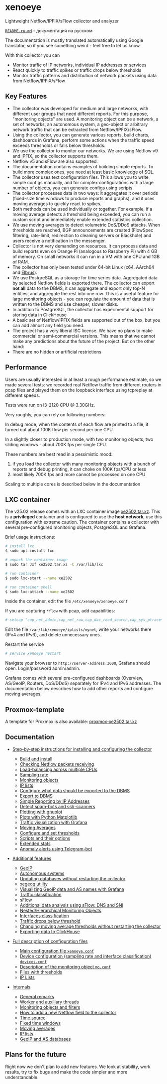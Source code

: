 # xenoeye
Lightweight Netflow/IPFIX/sFlow collector and analyzer

[`README.ru.md`](README.ru.md) - документация на русском

The documentation is mostly translated automatically using Google translator, so if you see something weird - feel free to let us know.

With this collector you can

  * Monitor traffic of IP networks, individual IP addresses or services
  * React quickly to traffic spikes or traffic drops below thresholds
  * Monitor traffic patterns and distribution of network packets using data from Netflow/IPFIX/sFlow


## Key Features

  * The collector was developed for medium and large networks, with different user groups that need different reports. For this purpose, "monitoring objects" are used. A monitoring object can be a network, a set of networks, an autonomous system, a geo-object or arbitrary network traffic that can be extracted from Netflow/IPFIX/sFlow.
  * Using the collector, you can generate various reports, build charts, dashboards in Grafana, perform some actions when the traffic speed exceeds thresholds or falls below thresholds.
  * We use the collector to monitor our networks. We are using Netflow v9 and IPFIX, so the collector supports them.
  * Netflow v5 and sFlow are also supported.
  * The documentation contains examples of building simple reports. To build more complex ones, you need at least basic knowledge of SQL.
  * The collector uses text configuration files. This allows you to write simple configs manually, and for complex configurations with a large number of objects, you can generate configs using scripts.
  * The collector processes data in two ways: it aggregates it over periods (fixed-size time windows to produce reports and graphs), and it uses moving averages to quickly react to spikes.
  * Both methods can be used individually or together. For example, if a moving average detects a threshold being exceeded, you can run a custom script and immediately enable extended statistics collection.
  * We use moving averages to detect volumetric DoS/DDoS attacks. When thresholds are reached, BGP announcements are created (FlowSpec filtering, rate-limit, redirection to cleaning servers or Blackhole) and users receive a notification in the messenger.
  * Collector is not very demanding on resources. It can process data and build reports even on Orange Pi (analogous to Raspberry Pi) with 4 GB of memory. On small networks it can run in a VM with one CPU and 1GB of RAM.
  * The collector has only been tested under 64-bit Linux (x64, AArch64 and [Elbrus](https://en.wikipedia.org/wiki/Elbrus_2000)).
  * We use PostgreSQL as a storage for time series data. Aggregated data by selected Netflow fields is exported there. The collector can export **not all** data to the DBMS, it can aggregate and export only top-N entities, and aggregate the rest into one row. This is a useful feature for large monitoring objects - you can regulate the amount of data that is written to the DBMS and use cheaper, slower disks.
  * In addition to PostgreSQL, the collector has experimental support for storing data in ClickHouse
  * A basic set of Netflow/IPFIX fields are supported out of the box, but you can add almost any field you need.
  * The project has a very liberal ISC license. We have no plans to make commercial or semi-commercial versions. This means that we cannot make any predictions about the future of the project. But on the other hand:
  * There are no hidden or artificial restrictions


## Performance

Users are usually interested in at least a rough performance estimate, so we made several tests: we recorded real Netflow traffic from different routers in pcap files and played them on the loopback interface using tcpreplay at different speeds.

Tests were run on i3-2120 CPU @ 3.30GHz.

Very roughly, you can rely on following numbers:

In debug mode, when the contents of each flow are printed to a file, it turned out about 100K flow per second per one CPU.

In a slightly closer to production mode, with two monitoring objects, two sliding windows - about 700K fps per single CPU.

These numbers are best read in a pessimistic mood:
  1. if you load the collector with many monitoring objects with a bunch of reports and debug printing, it can choke on 100K fps/CPU or less
  2. most likely 700K fps and more cannot be processed on one CPU

Scaling to multiple cores is described below in the documentation


## LXC container

The v25.02 release comes with an LXC container image [xe2502.tar.xz](https://github.com/vmxdev/xenoeye/releases/download/v25.02-Novokuznetsk/xe2502.tar.xz). This is a **privileged** container and is configured to use the **host network**, use this configuration with extreme caution. The container contains a collector with several pre-configured monitoring objects, PostgreSQL and Grafana.

Brief usage instructions:
``` sh
# install lxc
$ sudo apt install lxc

# unpack the container image
$ sudo tar Jxf xe2502.tar.xz -C /var/lib/lxc

# run container
$ sudo lxc-start --name xe2502

# run container shell
$ sudo lxc-attach --name xe2502
```

Inside the container, edit the file `/etc/xenoeye/xenoeye.conf`

If you are capturing `*flow` with pcap, add capabilities:
``` sh
# setcap "cap_net_admin,cap_net_raw,cap_dac_read_search,cap_sys_ptrace+pe" /usr/local/bin/xenoeye
```

Edit the file `/var/lib/xenoeye/iplists/mynet`, write your networks there (IPv4 and IPv6), and delete unnecessary ones.

Restart the service
``` sh
# service xenoeye restart
```

Navigate your browser to `http://server-address:3000`, Grafana should open. Login/password admin/admin.

Grafana comes with several pre-configured dashboards (Overview, AS/GeoIP, Routers, DoS/DDoS) separately for IPv4 and IPv6 addresses. The documentation below describes how to add other reports and configure moving averages.


## Proxmox-template

A template for Proxmox is also available: [proxmox-xe2502.tar.xz](https://github.com/vmxdev/xenoeye/releases/download/v25.02-Novokuznetsk/proxmox-xe2502.tar.xz)


## Documentation

  * [Step-by-step instructions for installing and configuring the collector](STEP-BY-STEP.md)
    * [Build and install](STEP-BY-STEP.md#build-and-install)
    * [Checking Netflow packets receiving](STEP-BY-STEP.md#checking-netflow-packets-receiving)
    * [Load-balancing across multiple CPUs](STEP-BY-STEP.md#load-balancing-across-multiple-cpus)
    * [Sampling rate](STEP-BY-STEP.md#sampling-rate)
    * [Monitoring objects](STEP-BY-STEP.md#monitoring-objects)
    * [IP lists](STEP-BY-STEP.md#ip-lists)
    * [Configure what data should be exported to the DBMS](STEP-BY-STEP.md#configure-what-data-should-be-exported-to-the-dbms)
    * [Export to DBMS](STEP-BY-STEP.md#export-to-dbms)
    * [Simple Reporting by IP Addresses](STEP-BY-STEP.md#simple-reporting-by-ip-addresses)
    * [Detect spam-bots and ssh-scanners](STEP-BY-STEP.md#detect-spam-bots-and-ssh-scanners)
    * [Plotting with gnuplot](STEP-BY-STEP.md#plotting-with-gnuplot)
    * [Plots with Python Matplotlib](STEP-BY-STEP.md#plots-with-python-matplotlib)
    * [Traffic visualization with Grafana](STEP-BY-STEP.md#traffic-visualization-with-grafana)
    * [Moving Averages](STEP-BY-STEP.md#moving-averages)
    * [Configure and set thresholds](STEP-BY-STEP.md#configure-and-set-thresholds)
    * [Scripts and their options](STEP-BY-STEP.md#scripts-and-their-options)
    * [Extended stats](STEP-BY-STEP.md#extended-stats)
    * [Anomaly alerts using Telegram-bot](STEP-BY-STEP.md#anomaly-alerts-using-telegram-bot)

  * [Additional features](EXTRA.md)
    * [GeoIP](EXTRA.md#geoip)
    * [Autonomous systems](EXTRA.md#autonomous-systems)
    * [Updating databases without restarting the collector](EXTRA.md#updating-databases-without-restarting-the-collector)
    * [xegeoq utility](EXTRA.md#xegeoq-utility)
    * [Visualizing GeoIP data and AS names with Grafana](EXTRA.md#visualizing-geoip-data-and-as-names-with-grafana)
    * [Traffic classification](EXTRA.md#traffic-classification)
    * [sFlow](EXTRA.md#sflow)
    * [Additional data analysis using sFlow: DNS and SNI](EXTRA.md#additional-data-analysis-using-sflow-dns-and-sni)
    * [Nested/Hierarchical Monitoring Objects](EXTRA.md#nestedhierarchical-monitoring-objects)
    * [Interfaces classification](EXTRA.md#interfaces-classification)
    * [Traffic drops below threshold](EXTRA.md#traffic-drops-below-threshold)
    * [Changing moving average thresholds without restarting the collector](EXTRA.md#changing-moving-average-thresholds-without-restarting-the-collector)
    * [Exporting data to ClickHouse](EXTRA.md#exporting-data-to-clickhouse)

  * [Full description of configuration files](CONFIG.md)
    * [Main configuration file `xenoeye.conf`](CONFIG.md#main-configuration-file-xenoeyeconf)
    * [Device configuration (sampling rate and interface classification) `devices.conf`](CONFIG.md#device-configuration-sampling-rate-and-interface-classification-devicesconf)
    * [Description of the monitoring object `mo.conf`](CONFIG.md#description-of-the-monitoring-object-moconf)
    * [Files with thresholds](CONFIG.md#files-with-thresholds)
    * [IP Lists](CONFIG.md#ip-lists)

  * [Internals](INTERNALS.md)
    * [General remarks](INTERNALS.md#general-remarks)
    * [Worker and auxiliary threads](INTERNALS.md#worker-and-auxiliary-threads)
    * [Monitoring objects and filters](INTERNALS.md#monitoring-objects-and-filters)
    * [How to add a new Netflow field to the collector](INTERNALS.md#how-to-add-a-new-netflow-field-to-the-collector)
    * [Time source](INTERNALS.md#time-source)
    * [Fixed time windows](INTERNALS.md#fixed-time-windows)
    * [Moving averages](INTERNALS.md#moving-averages)
    * [IP lists](INTERNALS.md#ip-lists)
    * [GeoIP and AS databases](#geoip-and-as-databases)


## Plans for the future

Right now we don't plan to add new features. We look at stability, work results, try to fix bugs and make the code simpler and more understandable.
